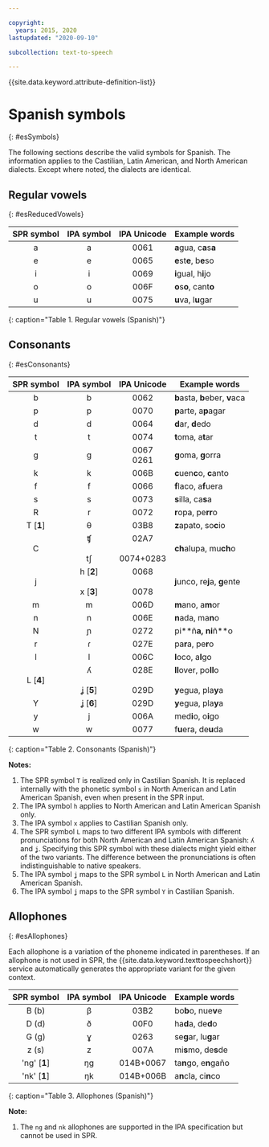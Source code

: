 ```yaml
---

copyright:
  years: 2015, 2020
lastupdated: "2020-09-10"

subcollection: text-to-speech

---
```


{{site.data.keyword.attribute-definition-list}}

# Spanish symbols
{: #esSymbols}

The following sections describe the valid symbols for Spanish. The information applies to the Castilian, Latin American, and North American dialects. Except where noted, the dialects are identical.

## Regular vowels
{: #esReducedVowels}

| SPR symbol | IPA symbol | IPA Unicode | Example words |
|:----------:|:----------:|:-----------:|---------------|
| a | a | 0061 | **a**gua, c**a**s**a** |
| e | e | 0065 | **e**st**e**, b**e**so |
| i | i | 0069 | **i**gual, h**i**jo |
| o | o | 006F | **o**s**o**, cant**o** |
| u | u | 0075 | **u**va, l**u**gar |
{: caption="Table 1. Regular vowels (Spanish)"}

## Consonants
{: #esConsonants}

| SPR symbol | IPA symbol | IPA Unicode | Example words |
|:----------:|:----------:|:-----------:|---------------|
| b | b | 0062 | **b**asta, **b**eber, **v**aca |
| p | p | 0070 | **p**arte, a**p**agar |
| d | d | 0064 | **d**ar, **d**edo |
| t | t | 0074 | **t**oma, a**t**ar |
| g | g | 0067<br/>0261 | **g**oma, **g**orra |
| k | k | 006B | **c**uen**c**o, **c**anto |
| f | f | 0066 | **f**laco, a**f**uera |
| s | s | 0073 | **s**illa, ca**s**a |
| R | r | 0072 | **r**opa, pe**rr**o |
| T [**1**] | &#952; | 03B8 | **z**apato, so**c**io |
| C | &#679;<br/></br>t&#643; | 02A7<br/></br>0074+0283 | **ch**alupa, mu**ch**o |
| j | h [**2**]<br/><br/>x [**3**] | 0068<br/><br/>0078 | **j**unco, re**j**a, **g**ente |
| m | m | 006D | **m**ano, a**m**or |
| n | n | 006E | **n**ada, ma**n**o |
| N | &#626; | 0272 | pi**&ntilde;**a, ni**&ntilde;**o |
| r | &#638; | 027E | pa**r**a, pe**r**o |
| l | l | 006C | **l**oco, a**l**go |
| L [**4**] | &#654;<br/><br/>&#669; [**5**] | 028E<br/><br/>029D | **ll**over, po**ll**o<br/><br/>**y**egua, pla**y**a |
| Y | &#669; [**6**] | 029D | **y**egua, pla**y**a |
| y | j | 006A | med**i**o, o**i**go |
| w | w | 0077 | f**u**era, de**u**da |
{: caption="Table 2. Consonants (Spanish)"}

**Notes:**

1.  The SPR symbol `T` is realized only in Castilian Spanish. It is replaced internally with the phonetic symbol `s` in North American and Latin American Spanish, even when present in the SPR input.
1.  The IPA symbol `h` applies to North American and Latin American Spanish only.
1.  The IPA symbol `x` applies to Castilian Spanish only.
1.  The SPR symbol `L` maps to two different IPA symbols with different pronunciations for both North American and Latin American Spanish: <code>&#654;</code> and <code>&#669;</code>. Specifying this SPR symbol with these dialects might yield either of the two variants. The difference between the pronunciations is often indistinguishable to native speakers.
1.  The IPA symbol <code>&#669;</code> maps to the SPR symbol `L` in North American and Latin American Spanish.
1.  The IPA symbol <code>&#669;</code> maps to the SPR symbol `Y` in Castilian Spanish.

## Allophones
{: #esAllophones}

Each allophone is a variation of the phoneme indicated in parentheses. If an allophone is not used in SPR, the {{site.data.keyword.texttospeechshort}} service automatically generates the appropriate variant for the given context.

| SPR symbol | IPA symbol | IPA Unicode | Example words |
|:----------:|:----------:|:-----------:|---------------|
| B (b) | &#946; | 03B2 | bo**b**o, nue**v**e |
| D (d) | &#240; | 00F0 | ha**d**a, de**d**o |
| G (g) | &#611; | 0263 | se**g**ar, lu**g**ar |
| z (s) | z | 007A | mi**s**mo, de**s**de |
| 'ng' [**1**] | &#331;g | 014B+0067 | ta**n**go, e**n**ga&ntilde;o |
| 'nk' [**1**] | &#331;k | 014B+006B | a**n**cla, ci**n**co |
{: caption="Table 3. Allophones (Spanish)"}

**Note:**

1.  The `ng` and `nk` allophones are supported in the IPA specification but cannot be used in SPR.
